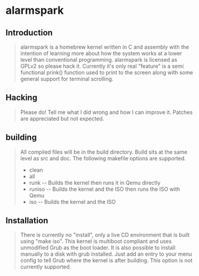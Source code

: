# alarmspark

## Introduction

> alarmspark is a homebrew kernel written in C and assembly with the intention of learning more about how the system works at a lower level than conventional programming. alarmspark is licensed as GPLv2 so please hack it. Currently it's only real "feature" is a semi functional prink() function used to print to the screen along with some general support for terminal scrolling.

## Hacking

> Please do! Tell me what I did wrong and how I can improve it. Patches are appreciated but not expected.

## building

> All compiled files will be in the build directory. Build sits at the same level as src and doc.
> The following makefile options are supported.
> * clean
> * all
> * runk -- Builds the kernel then runs it in Qemu directly
> * runiso -- Builds the kernel and the ISO then runs the ISO with Qemu
> * iso -- Builds the kernel and the ISO

## Installation

> There is currently no "install", only a live CD environment that is built using "make iso". This kernel is multiboot compliant and uses unmodified Grub as the boot loader. It is also possible to install manually to a disk with grub installed. Just add an entry to your menu config to tell Grub where the kernel is after building. This option is not currently supported.
